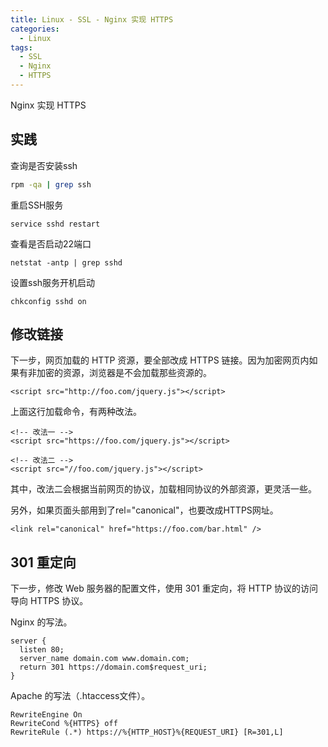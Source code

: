 ```yaml
---
title: Linux - SSL - Nginx 实现 HTTPS
categories:
  - Linux
tags:
  - SSL
  - Nginx
  - HTTPS
---
```


Nginx 实现 HTTPS

<!--more-->

## 实践

查询是否安装ssh
```bash
rpm -qa | grep ssh
```

重启SSH服务
```
service sshd restart
```

查看是否启动22端口
```
netstat -antp | grep sshd
```

设置ssh服务开机启动
```
chkconfig sshd on 
```

## 

## 修改链接

下一步，网页加载的 HTTP 资源，要全部改成 HTTPS 链接。因为加密网页内如果有非加密的资源，浏览器是不会加载那些资源的。

    <script src="http://foo.com/jquery.js"></script>

上面这行加载命令，有两种改法。

    <!-- 改法一 -->
    <script src="https://foo.com/jquery.js"></script>

    <!-- 改法二 -->
    <script src="//foo.com/jquery.js"></script>

其中，改法二会根据当前网页的协议，加载相同协议的外部资源，更灵活一些。

另外，如果页面头部用到了rel="canonical"，也要改成HTTPS网址。


    <link rel="canonical" href="https://foo.com/bar.html" />


## 301 重定向

下一步，修改 Web 服务器的配置文件，使用 301 重定向，将 HTTP 协议的访问导向 HTTPS 协议。

Nginx 的写法。
```
server {
  listen 80;
  server_name domain.com www.domain.com;
  return 301 https://domain.com$request_uri;
}
```

Apache 的写法（.htaccess文件）。
```
RewriteEngine On
RewriteCond %{HTTPS} off
RewriteRule (.*) https://%{HTTP_HOST}%{REQUEST_URI} [R=301,L]
```

